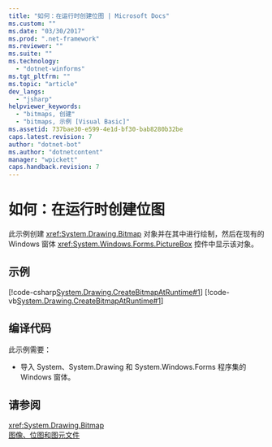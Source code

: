 ```yaml
---
title: "如何：在运行时创建位图 | Microsoft Docs"
ms.custom: ""
ms.date: "03/30/2017"
ms.prod: ".net-framework"
ms.reviewer: ""
ms.suite: ""
ms.technology: 
  - "dotnet-winforms"
ms.tgt_pltfrm: ""
ms.topic: "article"
dev_langs: 
  - "jsharp"
helpviewer_keywords: 
  - "bitmaps, 创建"
  - "bitmaps, 示例 [Visual Basic]"
ms.assetid: 737bae30-e599-4e1d-bf30-bab8280b32be
caps.latest.revision: 7
author: "dotnet-bot"
ms.author: "dotnetcontent"
manager: "wpickett"
caps.handback.revision: 7
---
```

# 如何：在运行时创建位图
此示例创建 <xref:System.Drawing.Bitmap> 对象并在其中进行绘制，然后在现有的 Windows 窗体 <xref:System.Windows.Forms.PictureBox> 控件中显示该对象。  
  
## 示例  
 [!code-csharp[System.Drawing.CreateBitmapAtRuntime#1](../../../../samples/snippets/csharp/VS_Snippets_Winforms/System.Drawing.CreateBitmapAtRuntime/CS/Form1.cs#1)]
 [!code-vb[System.Drawing.CreateBitmapAtRuntime#1](../../../../samples/snippets/visualbasic/VS_Snippets_Winforms/System.Drawing.CreateBitmapAtRuntime/VB/Form1.vb#1)]  
  
## 编译代码  
 此示例需要：  
  
-   导入 System、System.Drawing 和 System.Windows.Forms 程序集的 Windows 窗体。  
  
## 请参阅  
 <xref:System.Drawing.Bitmap>   
 [图像、位图和图元文件](../../../../docs/framework/winforms/advanced/images-bitmaps-and-metafiles.md)